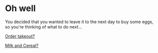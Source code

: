 # Oh well

You decided that you wanted to leave it to the next day to buy some eggs, so you're thinking of what to do next...

[Order takeout?](../../../Order-takeout/Got-breakfast.md)

[Milk and Cereal?](../../Milk-and-Cereal/Made-breakfast.md)